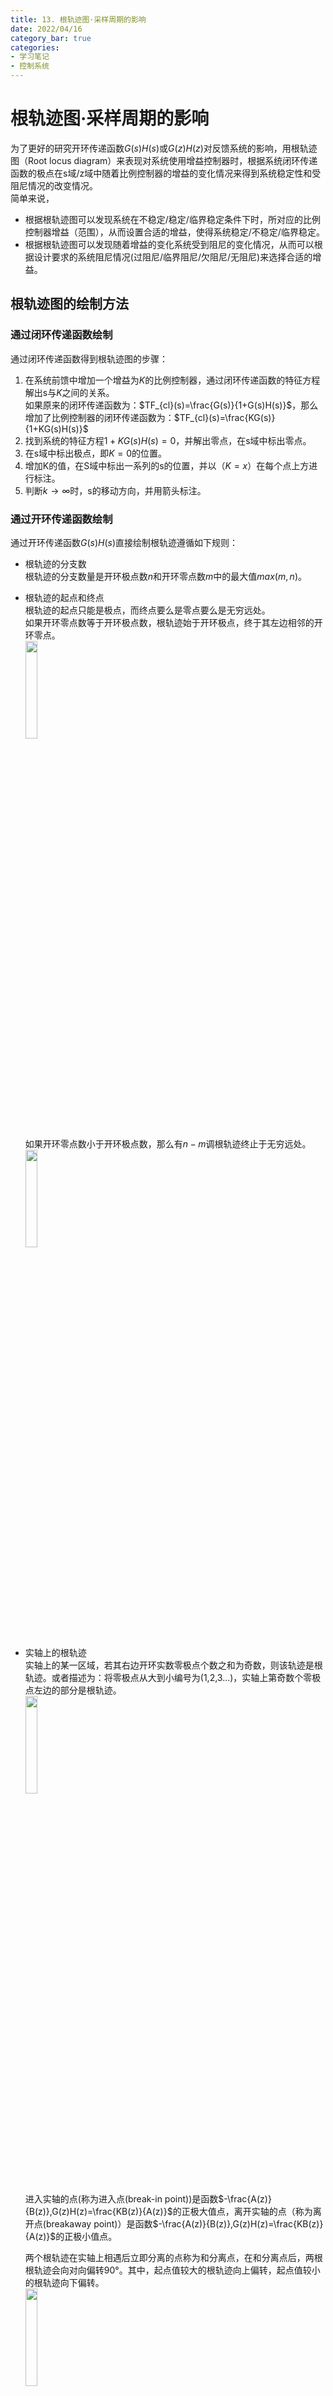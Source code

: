 ```yaml
---
title: 13. 根轨迹图·采样周期的影响
date: 2022/04/16
category_bar: true
categories: 
- 学习笔记
- 控制系统
---
```

# 根轨迹图·采样周期的影响
为了更好的研究开环传递函数$G(s)H(s)$或$G(z)H(z)$对反馈系统的影响，用根轨迹图（Root locus diagram）来表现对系统使用增益控制器时，根据系统闭环传递函数的极点在s域/z域中随着比例控制器的增益的变化情况来得到系统稳定性和受阻尼情况的改变情况。  
简单来说，  
- 根据根轨迹图可以发现系统在不稳定/稳定/临界稳定条件下时，所对应的比例控制器增益（范围），从而设置合适的增益，使得系统稳定/不稳定/临界稳定。  
- 根据根轨迹图可以发现随着增益的变化系统受到阻尼的变化情况，从而可以根据设计要求的系统阻尼情况(过阻尼/临界阻尼/欠阻尼/无阻尼)来选择合适的增益。  


## 根轨迹图的绘制方法
### 通过闭环传递函数绘制
通过闭环传递函数得到根轨迹图的步骤：  
1. 在系统前馈中增加一个增益为$K$的比例控制器，通过闭环传递函数的特征方程解出s与$K$之间的关系。  
   如果原来的闭环传递函数为：$TF_{cl}(s)=\frac{G(s)}{1+G(s)H(s)}$，那么增加了比例控制器的闭环传递函数为：$TF_{cl}(s)=\frac{KG(s)}{1+KG(s)H(s)}$  
2. 找到系统的特征方程$1+KG(s)H(s)=0$，并解出零点，在s域中标出零点。  
3. 在s域中标出极点，即$K=0$的位置。  
4. 增加K的值，在S域中标出一系列的s的位置，并以（$K=x$）在每个点上方进行标注。  
5. 判断$k→∞$时，s的移动方向，并用箭头标注。  

### 通过开环传递函数绘制
通过开环传递函数$G(s)H(s)$直接绘制根轨迹遵循如下规则：  
- 根轨迹的分支数  
  根轨迹的分支数量是开环极点数$n$和开环零点数$m$中的最大值$max(m,n)$。  
- 根轨迹的起点和终点  
  根轨迹的起点只能是极点，而终点要么是零点要么是无穷远处。  
  如果开环零点数等于开环极点数，根轨迹始于开环极点，终于其左边相邻的开环零点。  
  <img src = https://cdn.jsdelivr.net/gh/l61012345/Pic/img/20220416165207.png width=20%>  

  如果开环零点数小于开环极点数，那么有$n-m$调根轨迹终止于无穷远处。  
  <img src = https://cdn.jsdelivr.net/gh/l61012345/Pic/img/20220416165355.png width=20%>  

- 实轴上的根轨迹  
  实轴上的某一区域，若其右边开环实数零极点个数之和为奇数，则该轨迹是根轨迹。或者描述为：将零极点从大到小编号为(1,2,3...)，实轴上第奇数个零极点左边的部分是根轨迹。  
  <img src = https://cdn.jsdelivr.net/gh/l61012345/Pic/img/20220416165244.png width=20%>  
  
  进入实轴的点(称为进入点(break-in point))是函数$-\frac{A(z)}{B(z)},G(z)H(z)=\frac{KB(z)}{A(z)}$的正极大值点，离开实轴的点（称为离开点(breakaway point)）是函数$-\frac{A(z)}{B(z)},G(z)H(z)=\frac{KB(z)}{A(z)}$的正极小值点。  

  两个根轨迹在实轴上相遇后立即分离的点称为和分离点，在和分离点后，两根根轨迹会向对向偏转90°。其中，起点值较大的根轨迹向上偏转，起点值较小的根轨迹向下偏转。  
  <img src = https://cdn.jsdelivr.net/gh/l61012345/Pic/img/20220416165314.png width=20%>

  
- 复根  
  如果有复根出现，则一定是共轭成对出现的。  
- 不重叠  
  在任何时候，同一支根轨迹分支不会与自身重叠。  


## 根轨迹图与数字系统特性
对于数字系统$\frac{G(z)}{1+G(z)H(z)}$，再加入比例控制器后，其闭环传递函数写作$\frac{KG(z)}{1+KG(z)H(z)}$，此时的特征方程为：  
$$1+KG(z)H(z)=0$$

### 稳定最大增益
根轨迹上的稳定最大增益出现在有重根的位置。对于二阶数字系统，对应特征方程的$Δ=0$时对应的增益$K$最大。  

### 临界稳定
对数字系统，根轨迹上与单位圆的交点对应系统处于临界稳定状态。  
- 当根轨迹从实轴离开单位圆时，此时对应的极点应当为$z=-1$。  
- 当根轨迹从z域上其他地方离开单位圆时，有如下求此时系统极点的方法：  
  对于二阶数字系统，其特征方程可以写作：  
  $$az^2+bz+c=0$$
  根据求根公式，有$z=\frac{-b±\sqrt{b^2-4ac}}{2a}=\frac{-b±\sqrt{(-1)^2×(b^2-4ac)}}{2a}$，有：  
  $$z=-\frac{b}{2a}±i\frac{\sqrt{4ac-b^2}}{2a}$$
  $$|z|=\frac{c}{a}$$
  当系统处于临界稳定条件下时，$z$的模长应当为单位圆半径1，有:  
  $$|z|=\frac{c}{a}=1$$

将临界稳定时系统的极点$z$带入含有比例增益$K$的特征方程中，即可求得临界稳定时的比例增益$K_{crs}$。  

### 临界阻尼
根轨迹和系统的受阻尼状态有如下关系：  
- 当根轨迹位于实轴时，特征方程的$Δ>0$，对应$ζ>1$，系统过阻尼。  
- 当根轨迹离开实轴时，特征方程的$Δ>=00$，对应$ζ=1$，系统处于临界阻尼状态。  
- 当根轨迹不在虚轴时，特征方程的$Δ<0$，对应$0<ζ<1$，系统欠阻尼。  

当数字系统的根轨迹离开实轴或者进入实轴时，系统处于临界阻尼状态。要系统的临界阻尼状态对应的极点即是离开点和进入点，其求法是化简特征方程，得到比例增益关于z的函数$K(z)$，对其求导且令其为0：
$$\frac{dK}{dz}=0$$
其中微分方程的解中较大的值是根轨迹的离开点，较小的值是根轨迹的进入点。  
将临界阻尼时系统的极点$z$带入含有比例增益$K$的特征方程中，即可求得临界稳定时的比例增益$K_{crd}$。  

## 采样周期对系统性质的影响
### 采样周期对稳定性的影响
零阶保持器可以将数字信号在每个抽样时刻保持这个抽样值并持续抽样周期$T$时长来实现数字信号到模拟信号的转换。零阶保持器的$z$域传递函数表示为：  
$$G(z)=\frac{z-1}{z}Z[\frac{G(s)}{s}]$$
其中$Z[\frac{G(s)}{s}]$中含有抽样周期$T$.  
此时改变$T$的值，并研究不同$T$下的根轨迹方程，以及$K_{crs}$.可以得到结论。  
**采样周期可以影响数字系统的稳定性：随着采样周期的增大，临界稳定时的比例增益$K_{crs}$越小，表明系统越不稳定。**  
<img src = https://cdn.jsdelivr.net/gh/l61012345/Pic/img/20220419141512.png width=60%>  

#### 采样周期对稳态误差的影响
稳态误差可以通过先求静态速度误差常数，再使用$e_{ss}=\frac{1}{K_v}$得到。  
可以发现，随着采样周期的增加，稳态误差也相应的增加。  
<img src = https://cdn.jsdelivr.net/gh/l61012345/Pic/img/20220419143755.png width=50%>  

### 采样周期对受阻尼情况的影响
同样地，改变$T$的值，并研究不同$T$下的根轨迹方程，以及阶跃响应.可以得到结论。  
<img src = https://cdn.jsdelivr.net/gh/l61012345/Pic/img/20220419142232.png width=50%>  

如果采样频率不够高，那么阶跃响应的过冲率会高于通过$ζ$预测的过冲率。  

### 采样周期的设置
可以发现，采样周期的设置会对系统的稳定性、稳态误差以及瞬态响应的表现都有影响。  

采样周期设置一般需要遵循：  
- 奈奎斯特采样定律，即$\frac{1}{T}<2f_H$   
- **对于过阻尼系统，满足在峰值时间$t_p$内需要8到10次采样。**  
- **对于欠阻尼系统，满足在一振荡周期内$T$内需要8到10次采样。**  
  <img src = https://cdn.jsdelivr.net/gh/l61012345/Pic/img/20220419145239.png width=50%>    
- 采样器的硬件实施能力。  
